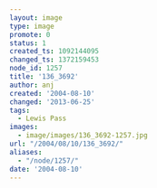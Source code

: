 ```yaml
---
layout: image
type: image
promote: 0
status: 1
created_ts: 1092144095
changed_ts: 1372159453
node_id: 1257
title: '136_3692'
author: anj
created: '2004-08-10'
changed: '2013-06-25'
tags:
  - Lewis Pass
images:
  - image/images/136_3692-1257.jpg
url: "/2004/08/10/136_3692/"
aliases:
  - "/node/1257/"
date: '2004-08-10'
---
```



